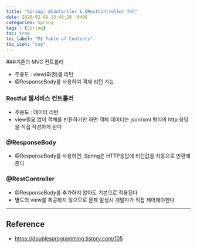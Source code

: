 ```yaml
---
title: "Spring, @Contorller & @RestController 차이"
date: 2020-02-03 13:40:28 -0400
categories: Spring
tags : [Spring]
toc: true
toc_label: "My Table of Contents"
toc_icon: "cog"
---
```

###기존의 MVC 컨트롤러
- 주용도 : view(화면)를 리턴
- @ResponseBody를 사용하여 객체 리턴 가능
### Restful 웹서비스 컨트롤러
- 주용도 : 데이터 리턴
- view필요 없이 객체를 반환하기만 하면 객체 데이터는 json/xml 형식의 http 응답을 직접 작성하게 된다

### @ResponseBody
- @ResponseBody를 사용하면, Spring은 HTTP응답에 리턴값을 자동으로 반환해준다

### @RestController
- @ResponseBody를 추가하지 않아도 기본으로 적용된다
- 별도의 view를 제공하지 않으므로 문제 발생시 개발자가 직접 제어해야한다



---
## Reference
- <https://doublesprogramming.tistory.com/105>
